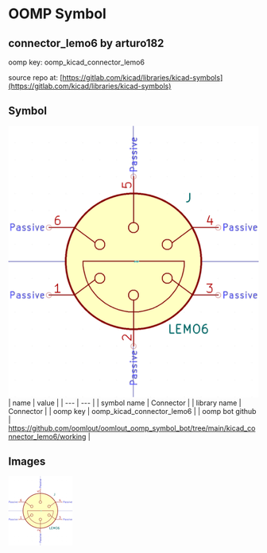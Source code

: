 # OOMP Symbol  
## connector_lemo6  by arturo182  
  
oomp key: oomp_kicad_connector_lemo6  
  
source repo at: [https://gitlab.com/kicad/libraries/kicad-symbols](https://gitlab.com/kicad/libraries/kicad-symbols)  
## Symbol  
  
[![working.png](working_600.png)](working.png)  
| name | value | 
| --- | --- | 
| symbol name | Connector | 
| library name | Connector | 
| oomp key | oomp_kicad_connector_lemo6 | 
| oomp bot github | https://github.com/oomlout/oomlout_oomp_symbol_bot/tree/main/kicad_connector_lemo6/working | 
## Images  
  
[![working.png](working_140.png)](working.png)  
